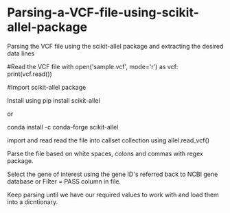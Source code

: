 # Parsing-a-VCF-file-using-scikit-allel-package
Parsing the VCF file using the scikit-allel package and extracting the desired data lines


#Read the VCF file 
with open('sample.vcf', mode='r') as vcf:
    print(vcf.read())

#Import scikit-allel package

Install using pip install scikit-allel 

or 

conda install -c conda-forge scikit-allel

import and read read the file into callset collection using allel.read_vcf()

Parse the file based on white spaces, colons and commas with regex package.

Select the gene of interest using the gene ID's referred back to NCBI gene database or Filter = PASS column in file.

Keep parsing until we have our required values to work with and load them into a dicntionary. 

